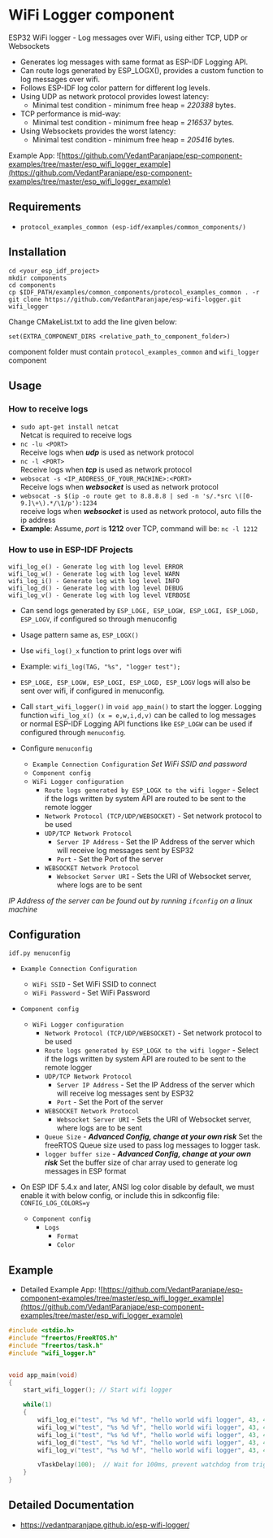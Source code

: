 WiFi Logger component
====================
ESP32 WiFi logger - Log messages over WiFi, using either TCP, UDP or Websockets
* Generates log messages with same format as ESP-IDF Logging API.
* Can route logs generated by ESP_LOGX(), provides a custom function to log messages over wifi.
* Follows ESP-IDF log color pattern for different log levels.
* Using UDP as network protocol provides lowest latency:
  * Minimal test condition - minimum free heap = *220388* bytes.
* TCP performance is mid-way:
  * Minimal test condition - minimum free heap = *216537* bytes.
* Using Websockets provides the worst latency:
  * Minimal test condition - minimum free heap = *205416* bytes.

Example App: ![https://github.com/VedantParanjape/esp-component-examples/tree/master/esp_wifi_logger_example](https://github.com/VedantParanjape/esp-component-examples/tree/master/esp_wifi_logger_example)

## Requirements

* `protocol_examples_common (esp-idf/examples/common_components/)`

## Installation

```
cd <your_esp_idf_project>
mkdir components
cd components
cp $IDF_PATH/examples/common_components/protocol_examples_common . -r
git clone https://github.com/VedantParanjape/esp-wifi-logger.git wifi_logger
```

Change CMakeList.txt to add the line given below:

`set(EXTRA_COMPONENT_DIRS <relative_path_to_component_folder>)`

component folder must contain `protocol_examples_common` and `wifi_logger` component
## Usage

### How to receive logs

* `sudo apt-get install netcat`     
  Netcat is required to receive logs    
* `nc -lu <PORT>`     
  Receive logs when ***udp*** is used as network protocol   
* `nc -l <PORT>`    
  Receive logs when ***tcp*** is used as network protocol   
* `websocat -s <IP_ADDRESS_OF_YOUR_MACHINE>:<PORT>`     
  Receive logs when ***websocket*** is used as network protocol   
* `websocat -s $(ip -o route get to 8.8.8.8 | sed -n 's/.*src \([0-9.]\+\).*/\1/p'):1234`     
  receive logs when ***websocket*** is used as network protocol, auto fills the ip address    
* **Example**: Assume, *port* is **1212** over TCP, command will be: `nc -l 1212`     

### How to use in ESP-IDF Projects
```
wifi_log_e() - Generate log with log level ERROR
wifi_log_w() - Generate log with log level WARN
wifi_log_i() - Generate log with log level INFO
wifi_log_d() - Generate log with log level DEBUG
wifi_log_v() - Generate log with log level VERBOSE
```
* Can send logs generated by `ESP_LOGE, ESP_LOGW, ESP_LOGI, ESP_LOGD, ESP_LOGV`, if configured so through menuconfig   

* Usage pattern same as, `ESP_LOGX()`
* Use `wifi_log()_x` function to print logs over wifi
* Example: `wifi_log(TAG, "%s", "logger test");`
* `ESP_LOGE, ESP_LOGW, ESP_LOGI, ESP_LOGD, ESP_LOGV` logs will also be sent over wifi, if configured in menuconfig.
* Call `start_wifi_logger()` in `void app_main()` to start the logger. Logging function `wifi_log_x() (x = e,w,i,d,v)` can be called to log messages or normal ESP-IDF Logging API functions like `ESP_LOGW` can be used if configured through `menuconfig`.

* Configure `menuconfig`
  * `Example Connection Configuration` *Set WiFi SSID and password*
  * `Component config`
  * `WiFi Logger configuration`
    * `Route logs generated by ESP_LOGX to the wifi logger` - Select if the logs written by system API are routed to be sent to the remote logger
    * `Network Protocol (TCP/UDP/WEBSOCKET)` - Set network protocol to be used 
    * `UDP/TCP Network Protocol`
        * `Server IP Address` - Set the IP Address of the server which will receive log messages sent by ESP32
        * `Port` - Set the Port of the server
    * `WEBSOCKET Network Protocol`
        * `Websocket Server URI` - Sets the URI of Websocket server, where logs are to be sent

*IP Address of the server can be found out by running `ifconfig` on a linux machine*

## Configuration

```
idf.py menuconfig
```
* `Example Connection Configuration`
  * `WiFi SSID` -  Set WiFi SSID to connect
  * `WiFi Password` - Set WiFi Password

* `Component config`
  * `WiFi Logger configuration`
    * `Network Protocol (TCP/UDP/WEBSOCKET)` - Set network protocol to be used 
    * `Route logs generated by ESP_LOGX to the wifi logger` - Select if the logs written by system API are routed to be sent to the remote logger
    * `UDP/TCP Network Protocol`
      * `Server IP Address` - Set the IP Address of the server which will receive log messages sent by ESP32
      * `Port` - Set the Port of the server
    * `WEBSOCKET Network Protocol`
      * `Websocket Server URI` - Sets the URI of Websocket server, where logs are to be sent
    * `Queue Size` - ***Advanced Config, change at your own risk*** Set the freeRTOS Queue size used to pass log messages to logger task.
    * `logger buffer size` - ***Advanced Config, change at your own risk*** Set the buffer size of char array used to generate log messages in ESP format
* On ESP IDF 5.4.x and later, ANSI log color disable by default, we must enable it with below config, or include this in sdkconfig file: `CONFIG_LOG_COLORS=y`
    * `Component config` 
      * `Logs`
        * `Format`
         * `Color` 

## Example
* Detailed Example App: ![https://github.com/VedantParanjape/esp-component-examples/tree/master/esp_wifi_logger_example](https://github.com/VedantParanjape/esp-component-examples/tree/master/esp_wifi_logger_example)

```C
#include <stdio.h>
#include "freertos/FreeRTOS.h"
#include "freertos/task.h"
#include "wifi_logger.h"


void app_main(void)
{
    start_wifi_logger(); // Start wifi logger

    while(1)
    {
        wifi_log_e("test", "%s %d %f", "hello world wifi logger", 43, 45.341223242); // write log over wifi with log level -> ERROR
        wifi_log_w("test", "%s %d %f", "hello world wifi logger", 43, 45.341223242); // write log over wifi with log level -> WARN
        wifi_log_i("test", "%s %d %f", "hello world wifi logger", 43, 45.341223242); // write log over wifi with log level -> INFO
        wifi_log_d("test", "%s %d %f", "hello world wifi logger", 43, 45.341223242); // write log over wifi with log level -> DEBUG
        wifi_log_v("test", "%s %d %f", "hello world wifi logger", 43, 45.341223242); // write log over wifi with log level -> VERBOSE

        vTaskDelay(100);  // Wait for 100ms, prevent watchdog from triggering a reset
    }
}
```

## Detailed Documentation

* https://vedantparanjape.github.io/esp-wifi-logger/
